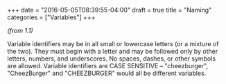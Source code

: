 +++
date = "2016-05-05T08:39:55-04:00"
draft = true
title = "Naming"
categories = ["Variables"]
+++

_(from 1.1)_

Variable identifiers may be in all small or lowercase letters (or a mixture of the two). They must begin with a letter and may be followed only by other letters, numbers, and underscores. No spaces, dashes, or other symbols are allowed. Variable identifiers are CASE SENSITIVE – "cheezburger", "CheezBurger" and "CHEEZBURGER" would all be different variables.